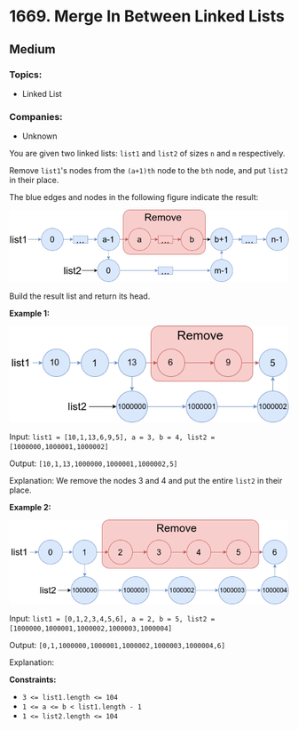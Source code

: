 # 1669. Merge In Between Linked Lists
## Medium

### Topics:
- Linked List

### Companies:
- Unknown

You are given two linked lists: `list1` and `list2` of sizes `n` and `m` respectively.

Remove `list1`'s nodes from the `(a+1)th` node to the `bth` node, and put `list2` in their place.

The blue edges and nodes in the following figure indicate the result:

![ll1]

Build the result list and return its head.

**Example 1:**

![ll2]

Input: `list1 = [10,1,13,6,9,5], a = 3, b = 4, list2 = [1000000,1000001,1000002]`

Output: `[10,1,13,1000000,1000001,1000002,5]`

Explanation: We remove the nodes 3 and 4 and put the entire `list2` in their place. 

**Example 2:**

![ll3]

Input: `list1 = [0,1,2,3,4,5,6], a = 2, b = 5, list2 = [1000000,1000001,1000002,1000003,1000004]`

Output: `[0,1,1000000,1000001,1000002,1000003,1000004,6]`

Explanation: 

**Constraints:**
- `3 <= list1.length <= 104`
- `1 <= a <= b < list1.length - 1`
- `1 <= list2.length <= 104`

[ll1]:/ico/mergelinkedlists1.png
[ll2]:/ico/mergelinkedlists2.png
[ll3]:/ico/merge_linked_list_ex2.png